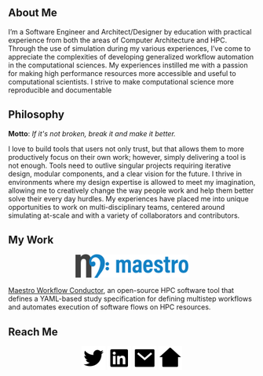 ## About Me

I’m a Software Engineer and Architect/Designer by education with practical experience from both the areas of Computer Architecture and HPC. Through the use of simulation during my various experiences, I’ve come to appreciate the complexities of developing generalized workflow automation in the computational sciences. My experiences instilled me with a passion for making high performance resources more accessible and useful to computational scientists. I strive to make computational science more reproducible and documentable

## Philosophy

**Motto**: *If it's not broken, break it and make it better.*

I love to build tools that users not only trust, but that allows them to more productively focus on their own work; however, simply delivering a tool is not enough. Tools need to outlive singular projects requiring iterative design, modular components, and a clear vision for the future. I thrive in environments where my design expertise is allowed to meet my imagination, allowing me to creatively change the way people work and help them better solve their every day hurdles. My experiences have placed me into unique opportunities to work on multi-disciplinary teams, centered around simulating at-scale and with a variety of collaborators and contributors.

## My Work
<p align="center" ><a href="https://github.com/LLNL/maestrowf" alt="Orchestrate your workflows with ease!"><img src="https://github.com/LLNL/maestrowf/raw/develop/assets/logo.png?raw=true" height=48></a></p>

[Maestro Workflow Conductor](https://github.com/LLNL/maestrowf), an open-source HPC software tool that defines a YAML-based study specification for defining multistep workflows and automates execution of software flows on HPC resources. 

## Reach Me
<p align="center">
    <a href="https://twitter.com/therapiditalian" alt="Twitter"><img src="https://raw.githubusercontent.com/FrankD412/frankd412/master/assets/icons/twitter-fill.svg" height=48></a>
    <a href="http://linkedin.com/in/francesco-di-natale-08330867" alt="Linkedin"><img src="https://raw.githubusercontent.com/FrankD412/frankd412/master/assets/icons/linkedin-box-fill.svg" height=48></a>
    <a href="mailto:frank.dinatale1988@gmail.com" alt="Contact me"><img src="https://raw.githubusercontent.com/FrankD412/frankd412/master/assets/icons/mail-fill.svg" height=48></a>
    <a href="https://frankd412.github.io/" alt="My site"><img src="https://raw.githubusercontent.com/FrankD412/frankd412/master/assets/icons/home-2-fill.svg" height=48></a>

</p>